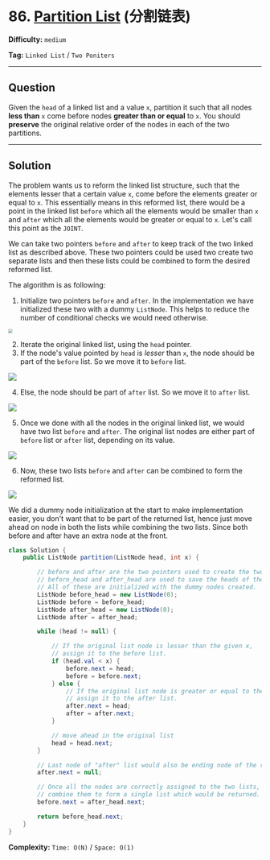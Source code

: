 # 86. [Partition List][PL] (分割链表)

[PL]: https://leetcode-cn.com/problems/partition-list/

**Difficulty:** `medium`

**Tag:** `Linked List` / `Two Poniters`

------

## Question

Given the `head` of a linked list and a value `x`, partition it such that all nodes **less than** `x` come before nodes **greater than or equal** to `x`. You should **preserve** the original relative order of the nodes in each of the two partitions.

------

## Solution

The problem wants us to reform the linked list structure, such that the elements lesser that a certain value `x`, come before the elements greater or equal to `x`. This essentially means in this reformed list, there would be a point in the linked list `before` which all the elements would be smaller than `x` and `after` which all the elements would be greater or equal to `x`. Let's call this point as the `JOINT`.

We can take two pointers `before` and `after` to keep track of the two linked list as described above. These two pointers could be used two create two separate lists and then these lists could be combined to form the desired reformed list.

The algorithm is as following:

1. Initialize two pointers `before` and `after`. In the implementation we have initialized these two with a dummy `ListNode`. This helps to reduce the number of conditional checks we would need otherwise. 

<img src="https://leetcode.com/problems/partition-list/Figures/86/86_Partition_List_2.png" style="zoom:50%;" />

2. Iterate the original linked list, using the `head` pointer.
3. If the node's value pointed by `head` is *lesser* than `x`, the node should be part of the `before` list. So we move it to `before` list.

![](https://leetcode.com/problems/partition-list/Figures/86/86_Partition_List_3.png)

4. Else, the node should be part of `after` list. So we move it to `after` list.

![](https://leetcode.com/problems/partition-list/Figures/86/86_Partition_List_4.png)

5. Once we done with all the nodes in the original linked list, we would have two list `before` and `after`. The original list nodes are either part of `before` list or `after` list, depending on its value.

![](https://leetcode.com/problems/partition-list/Figures/86/86_Partition_List_5.png)

6. Now, these two lists `before` and `after` can be combined to form the reformed list.

![](https://leetcode.com/problems/partition-list/Figures/86/86_Partition_List_6.png)

We did a dummy node initialization at the start to make implementation easier, you don't want that to be part of the returned list, hence just move ahead on node in both the lists while combining the two lists. Since both before and after have an extra node at the front.

```java
class Solution {
    public ListNode partition(ListNode head, int x) {

        // before and after are the two pointers used to create the two list
        // before_head and after_head are used to save the heads of the two lists.
        // All of these are initialized with the dummy nodes created.
        ListNode before_head = new ListNode(0);
        ListNode before = before_head;
        ListNode after_head = new ListNode(0);
        ListNode after = after_head;

        while (head != null) {

            // If the original list node is lesser than the given x,
            // assign it to the before list.
            if (head.val < x) {
                before.next = head;
                before = before.next;
            } else {
                // If the original list node is greater or equal to the given x,
                // assign it to the after list.
                after.next = head;
                after = after.next;
            }

            // move ahead in the original list
            head = head.next;
        }

        // Last node of "after" list would also be ending node of the reformed list
        after.next = null;

        // Once all the nodes are correctly assigned to the two lists,
        // combine them to form a single list which would be returned.
        before.next = after_head.next;

        return before_head.next;
    }
}
```

**Complexity:** `Time: O(N)` / `Space: O(1)`